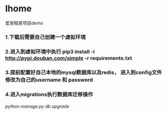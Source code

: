 # Ihome
爱家租房项目demo


### 1.下载后需要自己创建一个虚拟环境

### 2.进入到虚拟环境中执行 pip3 install -i http://pypi.douban.com/simple -r requirements.txt

### 3.提前配置好自己本地的mysql数据库以及redis， 进入到config文件修改为自己的username 和 password

### 4.进入migrations执行数据库迁移操作  
######  python manage.py db upgrade


